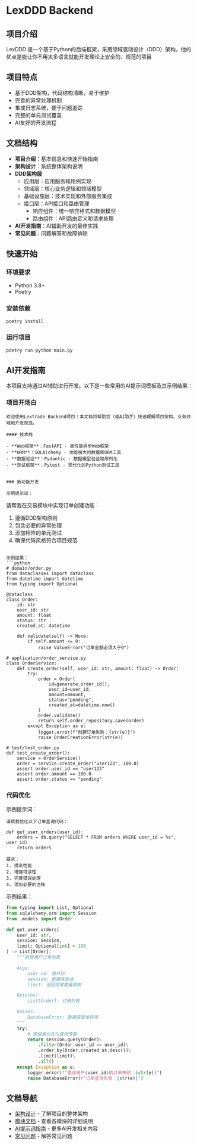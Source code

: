 # LexDDD Backend

## 项目介绍

LexDDD 是一个基于Python的后端框架，采用领域驱动设计（DDD）架构。他的优点是能让你不用太多语言就能开发理论上安全的、规范的项目

## 项目特点

- 基于DDD架构，代码结构清晰，易于维护
- 完善的异常处理机制
- 集成日志系统，便于问题追踪
- 完整的单元测试覆盖
- AI友好的开发流程

## 文档结构

- **项目介绍**：基本信息和快速开始指南
- **架构设计**：系统整体架构说明
- **DDD架构层**
  - 应用层：应用服务和用例实现
  - 领域层：核心业务逻辑和领域模型
  - 基础设施层：技术实现和外部服务集成
  - 接口层：API接口和路由管理
    - 响应组件：统一响应格式和数据模型
    - 路由组件：API路由定义和请求处理
- **AI开发指南**：AI辅助开发的最佳实践
- **常见问题**：问题解答和故障排除

## 快速开始

### 环境要求

- Python 3.8+
- Poetry

### 安装依赖

```bash
poetry install
```

### 运行项目

```bash
poetry run python main.py
```

## AI开发指南

本项目支持通过AI辅助进行开发。以下是一些常用的AI提示词模板及其示例结果：

### 项目开场白

```
欢迎使用LexTrade Backend项目！本文档将帮助您（或AI助手）快速理解项目架构、业务领域和开发规范。

#### 技术栈

- **Web框架**：FastAPI - 高性能异步Web框架
- **ORM**：SQLAlchemy - 功能强大的数据库ORM工具
- **数据验证**：Pydantic - 数据模型验证和序列化
- **测试框架**：Pytest - 现代化的Python测试工具
```
```

### 新功能开发

示例提示词：
```
请帮我在交易模块中实现订单创建功能：
1. 遵循DDD架构原则
2. 包含必要的异常处理
3. 添加相应的单元测试
4. 确保代码风格符合项目规范
```

示例结果：
```python
# domain/order.py
from dataclasses import dataclass
from datetime import datetime
from typing import Optional

@dataclass
class Order:
    id: str
    user_id: str
    amount: float
    status: str
    created_at: datetime

    def validate(self) -> None:
        if self.amount <= 0:
            raise ValueError("订单金额必须大于0")

# application/order_service.py
class OrderService:
    def create_order(self, user_id: str, amount: float) -> Order:
        try:
            order = Order(
                id=generate_order_id(),
                user_id=user_id,
                amount=amount,
                status="pending",
                created_at=datetime.now()
            )
            order.validate()
            return self.order_repository.save(order)
        except Exception as e:
            logger.error(f"创建订单失败：{str(e)}")
            raise OrderCreationError(str(e))

# test/test_order.py
def test_create_order():
    service = OrderService()
    order = service.create_order("user123", 100.0)
    assert order.user_id == "user123"
    assert order.amount == 100.0
    assert order.status == "pending"
```

### 代码优化

示例提示词：
```
请帮我优化以下订单查询代码：

def get_user_orders(user_id):
    orders = db.query("SELECT * FROM orders WHERE user_id = %s", user_id)
    return orders

要求：
1. 提高性能
2. 增强可读性
3. 完善错误处理
4. 添加必要的注释
```

示例结果：
```python
from typing import List, Optional
from sqlalchemy.orm import Session
from .models import Order

def get_user_orders(
    user_id: str,
    session: Session,
    limit: Optional[int] = 100
) -> List[Order]:
    """获取用户订单列表

    Args:
        user_id: 用户ID
        session: 数据库会话
        limit: 返回结果数量限制

    Returns:
        List[Order]: 订单列表

    Raises:
        DatabaseError: 数据库查询异常
    """
    try:
        # 使用索引优化查询性能
        return session.query(Order)\
            .filter(Order.user_id == user_id)\
            .order_by(Order.created_at.desc())\
            .limit(limit)\
            .all()
    except Exception as e:
        logger.error(f"查询用户{user_id}的订单失败：{str(e)}")
        raise DatabaseError(f"订单查询失败：{str(e)}")
```

## 文档导航

- [架构设计](architecture.md) - 了解项目的整体架构
- [模块文档](modules/) - 查看各模块的详细说明
- [AI提示词指南](ai-prompts.md) - 更多AI开发相关内容
- [常见问题](faq.md) - 解答常见问题